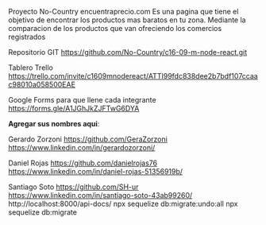 Proyecto No-Country
encuentraprecio.com
Es una pagina que tiene el objetivo de encontrar los productos mas baratos en tu zona.
Mediante la comparacion de los productos que van ofreciendo los comercios registrados

Repositorio GIT
https://github.com/No-Country/c16-09-m-node-react.git

Tablero Trello
https://trello.com/invite/c1609mnodereact/ATTI99fdc838dee2b7bdf107ccaac98010a058500EAE

Google Forms para que llene cada integrante
https://forms.gle/A1JGhJkZJFTwG6DYA

**Agregar sus nombres aqui**:

Gerardo Zorzoni
https://github.com/GeraZorzoni
https://www.linkedin.com/in/gerardozorzoni/

Daniel Rojas
https://github.com/danielrojas76
https://www.linkedin.com/in/daniel-rojas-51356919b/

Santiago Soto
https://github.com/SH-ur
https://www.linkedin.com/in/santiago-soto-43ab99260/
http://localhost:8000/api-docs/
npx sequelize db:migrate:undo:all
npx sequelize db:migrate

